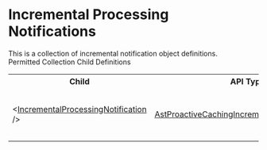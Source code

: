 # Incremental Processing Notifications

<div class="LanguageSummary"><div class ="SummaryItem">This is a collection of incremental notification object definitions.</div></div><div class="SchemaBindingGroup"><div class="SchemaBindingGroupHeader">Permitted Collection Child Definitions</div><table id="SchemaBindingList" class="SchemaBindingList"><tbody><tr><th class="SchemaBindingNameColumnHeader">Child</th><th class="SchemaBindingTypeColumnHeader">API Type</th><th class="SchemaBindingSummaryColumnHeader">Description</th></tr><tr class="cd0"><td class="SchemaBindingName"><span class="punc">&lt;</span><a href=Varigence.Languages.Biml.Cube.AstProactiveCachingIncrementalNotificationNode.html">IncrementalProcessingNotification</a><span class="punc"> /&gt;</span></td><td class="SchemaBindingType"><a href="../api-reference/Varigence.Languages.Biml.Cube.AstProactiveCachingIncrementalNotificationNode.html">AstProactiveCachingIncrementalNotificationNode</a></td><td class="SchemaBindingSummary">The AstProactiveCachingIncrementalNotificationNode type corresponds directly to a proactive caching incremental notification configuration in SQL Server Analysis Services.</td></tr></tbody></table></div>